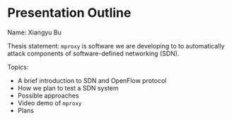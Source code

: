 Presentation Outline
====================

Name: 
Xiangyu Bu

Thesis statement:
`mproxy` is software we are developing to to automatically attack components of software-defined networking (SDN).

Topics:
 * A brief introduction to SDN and OpenFlow protocol
 * How we plan to test a SDN system
 * Possible approaches
 * Video demo of `mproxy`
 * Plans
